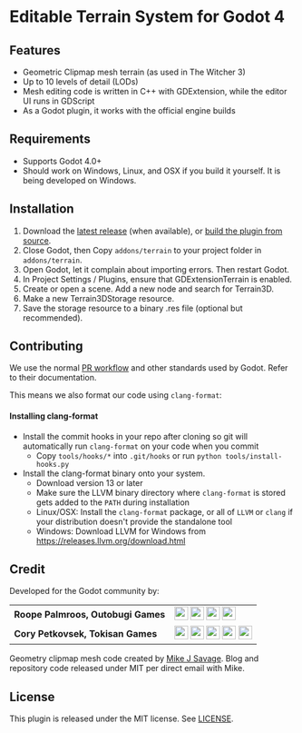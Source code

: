 # Editable Terrain System for Godot 4

## Features
* Geometric Clipmap mesh terrain (as used in The Witcher 3)
* Up to 10 levels of detail (LODs)
* Mesh editing code is written in C++ with GDExtension, while the editor UI runs in GDScript
* As a Godot plugin, it works with the official engine builds

## Requirements
* Supports Godot 4.0+
* Should work on Windows, Linux, and OSX if you build it yourself. It is being developed on Windows.

## Installation

1. Download the [latest release](https://github.com/outobugi/GDExtensionTerrain/releases) (when available), or [build the plugin from source](https://github.com/outobugi/GDExtensionTerrain/wiki/Building-From-Source).
2. Close Godot, then Copy `addons/terrain` to your project folder in `addons/terrain`.
3. Open Godot, let it complain about importing errors. Then restart Godot.
4. In Project Settings / Plugins, ensure that GDExtensionTerrain is enabled.
5. Create or open a scene. Add a new node and search for Terrain3D.
6. Make a new Terrain3DStorage resource.
7. Save the storage resource to a binary .res file (optional but recommended).


## Contributing
We use the normal [PR workflow](https://docs.godotengine.org/en/stable/contributing/workflow/pr_workflow.html) and other standards used by Godot. Refer to their documentation.

This means we also format our code using `clang-format`:

#### Installing clang-format
* Install the commit hooks in your repo after cloning so git will automatically run `clang-format` on your code when you commit
	* Copy `tools/hooks/*` into `.git/hooks` or run `python tools/install-hooks.py`
* Install the clang-format binary onto your system.
	* Download version 13 or later
	* Make sure the LLVM binary directory where `clang-format` is stored gets added to the `PATH` during installation
	* Linux/OSX: Install the `clang-format` package, or all of `LLVM` or `clang` if your distribution doesn't provide the standalone tool
	* Windows: Download LLVM for Windows from <https://releases.llvm.org/download.html>


## Credit
Developed for the Godot community by:

|||
|--|--|
|**Roope Palmroos, Outobugi Games** | [<img src="https://github.com/dmhendricks/signature-social-icons/blob/master/icons/round-flat-filled/35px/twitter.png?raw=true" width="24"/>](https://twitter.com/outobugi) [<img src="https://github.com/dmhendricks/signature-social-icons/blob/master/icons/round-flat-filled/35px/github.png?raw=true" width="24"/>](https://github.com/outobugi) [<img src="https://github.com/dmhendricks/signature-social-icons/blob/master/icons/round-flat-filled/35px/www.png?raw=true" width="24"/>](https://outobugi.com/) [<img src="https://github.com/dmhendricks/signature-social-icons/blob/master/icons/round-flat-filled/35px/youtube.png?raw=true" width="24"/>](https://www.youtube.com/@vibelius)|
|**Cory Petkovsek, Tokisan Games** | [<img src="https://github.com/dmhendricks/signature-social-icons/blob/master/icons/round-flat-filled/35px/twitter.png?raw=true" width="24"/>](https://twitter.com/TokisanGames) [<img src="https://github.com/dmhendricks/signature-social-icons/blob/master/icons/round-flat-filled/35px/github.png?raw=true" width="24"/>](https://github.com/TokisanGames) [<img src="https://github.com/dmhendricks/signature-social-icons/blob/master/icons/round-flat-filled/35px/www.png?raw=true" width="24"/>](https://tokisan.com/) [<img src="https://github.com/dmhendricks/signature-social-icons/blob/master/icons/round-flat-filled/35px/discord.png?raw=true" width="24"/>](https://tokisan.com/discord) [<img src="https://github.com/dmhendricks/signature-social-icons/blob/master/icons/round-flat-filled/35px/youtube.png?raw=true" width="24"/>](https://www.youtube.com/@TokisanGames)|

Geometry clipmap mesh code created by [Mike J Savage](https://mikejsavage.co.uk/blog/geometry-clipmaps.html). Blog and repository code released under MIT per direct email with Mike.


## License

This plugin is released under the MIT license. See [LICENSE](https://github.com/outobugi/GDExtensionTerrain/blob/main/LICENSE).

